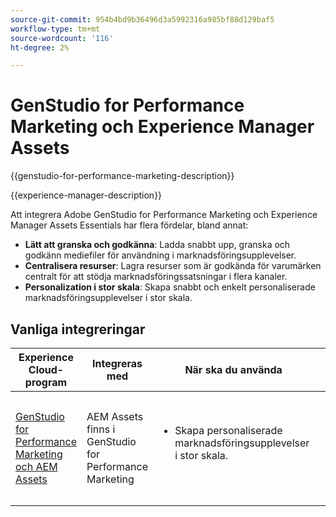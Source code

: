 ```yaml
---
source-git-commit: 954b4bd9b36496d3a5992316a985bf88d129baf5
workflow-type: tm+mt
source-wordcount: '116'
ht-degree: 2%

---
```



# GenStudio for Performance Marketing och Experience Manager Assets

{{genstudio-for-performance-marketing-description}}

{{experience-manager-description}}

Att integrera Adobe GenStudio for Performance Marketing och Experience Manager Assets Essentials har flera fördelar, bland annat:

+ **Lätt att granska och godkänna**: Ladda snabbt upp, granska och godkänn mediefiler för användning i marknadsföringsupplevelser.
+ **Centralisera resurser**: Lagra resurser som är godkända för varumärken centralt för att stödja marknadsföringssatsningar i flera kanaler.
+ **Personalization i stor skala**: Skapa snabbt och enkelt personaliserade marknadsföringsupplevelser i stor skala.

## Vanliga integreringar

<table>
    <thead>
        <tr>
            <th>Experience Cloud-program</th>
            <th>Integreras med</th>
            <th>När ska du använda</th>
            <th>Vanliga användningsfall</th>
        </tr>
    </thead>
    <tbody>
        <tr>
            <td><a href="../../integrations/tutorials/aem-genstudio-for-performance-marketing/overview.md" target="_blank" rel="noreferrer">GenStudio for Performance Marketing och AEM Assets</a></td>
            <td>AEM Assets finns i GenStudio for Performance Marketing</td>
            <td>
                <ul style="margin-top: 0;">
                    <li>Skapa personaliserade marknadsföringsupplevelser i stor skala.</li>
                </ul>
            </td>
            <td>
                <ul style="margin-top: 0;">
                    <li>Överför, granska och godkänn varumärkesresurser.</li>
                    <li>Skapa bildvarianter av godkända varumärkesresurser som kan användas i marknadsföringsupplevelser.</li>
                </ul>
            </td>
        </tr>        
    </tbody>          
</table>
